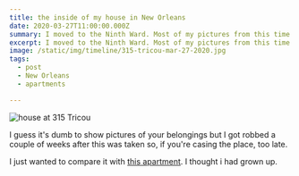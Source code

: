 ```yaml
---
title: the inside of my house in New Orleans
date: 2020-03-27T11:00:00.000Z
summary: I moved to the Ninth Ward. Most of my pictures from this time are out of focus.
excerpt: I moved to the Ninth Ward. Most of my pictures from this time are out of focus.
image: /static/img/timeline/315-tricou-mar-27-2020.jpg
tags:
  - post 
  - New Orleans
  - apartments

---
```


![house at 315 Tricou](/static/img/timeline/315-tricou-mar-27-2020.jpg "house at 315 Tricou")

I guess it's dumb to show pictures of your belongings but I got robbed a couple of weeks after this was taken so, if you're casing the place, too late. 

I just wanted to compare it with [this apartment](/timeline/532-pacific-street-brooklyn/). I thought i had grown up.